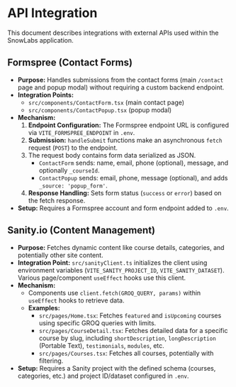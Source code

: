 # API Integration

This document describes integrations with external APIs used within the SnowLabs application.

## Formspree (Contact Forms)

-   **Purpose:** Handles submissions from the contact forms (main `/contact` page and popup modal) without requiring a custom backend endpoint.
-   **Integration Points:** 
    - `src/components/ContactForm.tsx` (main contact page)
    - `src/components/ContactPopup.tsx` (popup modal)
-   **Mechanism:**
    1.  **Endpoint Configuration:** The Formspree endpoint URL is configured via `VITE_FORMSPREE_ENDPOINT` in `.env`.
    2.  **Submission:** `handleSubmit` functions make an asynchronous `fetch` request (`POST`) to the endpoint.
    3.  The request body contains form data serialized as JSON.
        - `ContactForm` sends: name, email, phone (optional), message, and optionally `_courseId`.
        - `ContactPopup` sends: email, phone, message (optional), and adds `_source: 'popup_form'`.
    4.  **Response Handling:** Sets form status (`success` or `error`) based on the fetch response.
-   **Setup:** Requires a Formspree account and form endpoint added to `.env`.

## Sanity.io (Content Management)

-   **Purpose:** Fetches dynamic content like course details, categories, and potentially other site content.
-   **Integration Point:** `src/sanityClient.ts` initializes the client using environment variables (`VITE_SANITY_PROJECT_ID`, `VITE_SANITY_DATASET`). Various page/component `useEffect` hooks use this client.
-   **Mechanism:**
    -   Components use `client.fetch(GROQ_QUERY, params)` within `useEffect` hooks to retrieve data.
    -   **Examples:**
        -   `src/pages/Home.tsx`: Fetches `featured` and `isUpcoming` courses using specific GROQ queries with limits.
        -   `src/pages/CourseDetail.tsx`: Fetches detailed data for a specific course by slug, including `shortDescription`, `longDescription` (Portable Text), `testimonials`, `modules`, etc.
        -   `src/pages/Courses.tsx`: Fetches all courses, potentially with filtering.
-   **Setup:** Requires a Sanity project with the defined schema (courses, categories, etc.) and project ID/dataset configured in `.env`. 